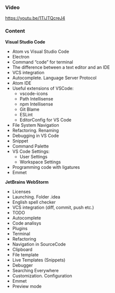 
### Video 
https://youtu.be/1TiJTQcreJ4


### Content
__Visual Studio Code__

- Atom vs Visual Studio Code
- Electron
- Command “code” for terminal
- The difference between a text editor and an IDE
- VCS integration
- Autocomplete. Language Server Protocol
- Atom IDE
- Useful extensions of VSCode:
	- vscode-icons
	- Path Intellisense
	- npm Intellisense
	- Git Blame
	- ESLint
	- EditorConfig for VS Code
- File System Navigation
- Refactoring. Renaming
- Debugging in VS Code
- Snippet
- Command Palette
- VS Code Settings:
    - User Settings
    - Workspace Settings
- Programming code with ligatures
- Emmet

__JetBrains WebStorm__
- Licenses
- Launching. Folder .idea
- English spell checker
- VCS integration (diff, commit, push etc.) 
- TODO
- Autocomplete
- Code analisys
- Plugins
- Terminal
- Refactoring
- Navigation in SourceCode
- Clipboard
- File template
- Live Templates (Snippets)
- Debugger
- Searching Everywhere
- Customization. Configuration
- Emmet
- Preview mode

